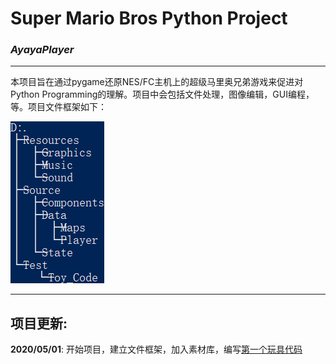 # **Super Mario Bros Python Project**

### ***AyayaPlayer*** 
-----------
本项目旨在通过pygame还原NES/FC主机上的超级马里奥兄弟游戏来促进对Python Programming的理解。项目中会包括文件处理，图像编辑，GUI编程，等。项目文件框架如下：

![](ScreenShot/1.png)

-----------
## 项目更新:

**2020/05/01**: 开始项目，建立文件框架，加入素材库，编写[第一个玩具代码](Test/Toy_Code/Toy_Code.py)
